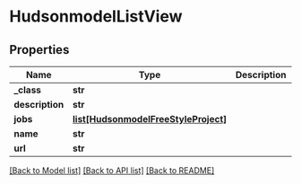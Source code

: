 # HudsonmodelListView

## Properties
Name | Type | Description | Notes
------------ | ------------- | ------------- | -------------
**_class** | **str** |  | [optional] 
**description** | **str** |  | [optional] 
**jobs** | [**list[HudsonmodelFreeStyleProject]**](HudsonmodelFreeStyleProject.md) |  | [optional] 
**name** | **str** |  | [optional] 
**url** | **str** |  | [optional] 

[[Back to Model list]](../README.md#documentation-for-models) [[Back to API list]](../README.md#documentation-for-api-endpoints) [[Back to README]](../README.md)


